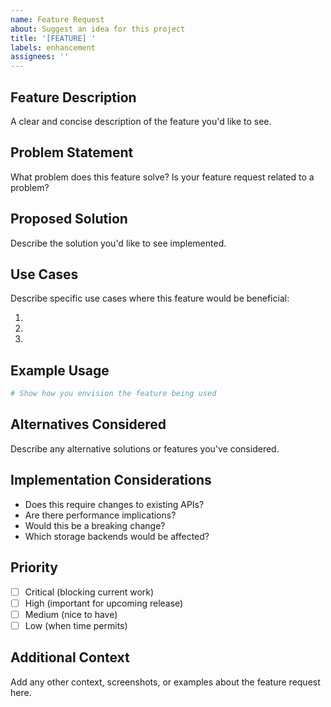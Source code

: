 ```yaml
---
name: Feature Request
about: Suggest an idea for this project
title: '[FEATURE] '
labels: enhancement
assignees: ''
---
```


## Feature Description
A clear and concise description of the feature you'd like to see.

## Problem Statement
What problem does this feature solve? Is your feature request related to a problem?

## Proposed Solution
Describe the solution you'd like to see implemented.

## Use Cases
Describe specific use cases where this feature would be beneficial:

1. 
2. 
3. 

## Example Usage
```python
# Show how you envision the feature being used
```

## Alternatives Considered
Describe any alternative solutions or features you've considered.

## Implementation Considerations
- Does this require changes to existing APIs?
- Are there performance implications?
- Would this be a breaking change?
- Which storage backends would be affected?

## Priority
- [ ] Critical (blocking current work)
- [ ] High (important for upcoming release)
- [ ] Medium (nice to have)
- [ ] Low (when time permits)

## Additional Context
Add any other context, screenshots, or examples about the feature request here.
